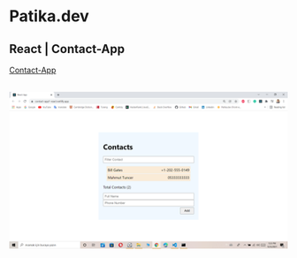 # Patika.dev

## React | Contact-App

<a href="http://contact-app1-react.netlify.app" target="_blank">Contact-App</a>

<br>

<img src= "./img/readme.png">